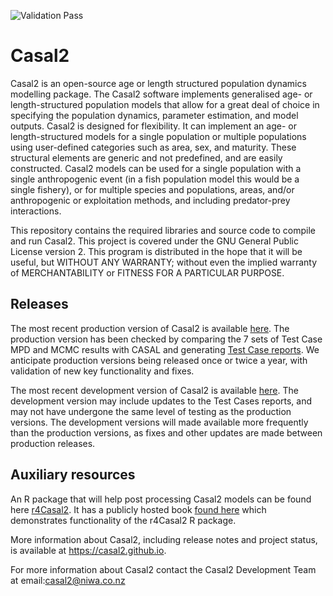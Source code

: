 ![Validation Pass](https://github.com/NIWAFisheriesModelling/CASAL2/actions/workflows/Casal2_testsuite_modelrunner_archive.yml/badge.svg)

Casal2
======

Casal2 is an open-source age or length structured population dynamics modelling package. The Casal2 software implements generalised age- or length-structured population models that allow for a great deal of choice in specifying the population dynamics, parameter estimation, and model outputs. Casal2 is designed for flexibility. It can implement an age- or length-structured models for a single population or multiple populations using user-defined categories such as area, sex, and maturity. These structural elements are generic and not predefined, and are easily constructed. Casal2 models can be used for a single population with a single anthropogenic event (in a fish population model this would be a single fishery), or for multiple species and populations, areas, and/or anthropogenic or exploitation methods, and including predator-prey interactions.

This repository contains the required libraries and source code to compile and run Casal2. This project is covered under the GNU General Public License version 2. This program is distributed in the hope that it will be useful, but WITHOUT ANY WARRANTY; without even the implied warranty of MERCHANTABILITY or FITNESS FOR A PARTICULAR PURPOSE.

## Releases

The most recent production version of Casal2 is available [here](https://github.com/NIWAFisheriesModelling/CASAL2/releases/tag/v22.08). The production version has been checked by comparing the 7 sets of Test Case MPD and MCMC results with CASAL and generating [Test Case reports](https://github.com/NIWAFisheriesModelling/Casal2-supporting-information/tree/main/TestCases/primary). We anticipate production versions being released once or twice a year, with validation of new key functionality and fixes.

The most recent development version of Casal2 is available [here](https://github.com/NIWAFisheriesModelling/CASAL2/releases/tag/dev.2207). The development version may include updates to the Test Cases reports, and may not have undergone the same level of testing as the production versions. The development versions will made available more frequently than the production versions, as fixes and other updates are made between production releases.

## Auxiliary resources

An R package that will help post processing Casal2 models can be found here [r4Casal2](https://github.com/NIWAFisheriesModelling/r4Casal2). It has a publicly hosted book [found here](https://niwafisheriesmodelling.github.io/r4Casal2/) which demonstrates functionality of the r4Casal2 R package.

More information about Casal2, including release notes and project status, is available at https://casal2.github.io.

For more information about Casal2 contact the Casal2 Development Team at email:casal2@niwa.co.nz
